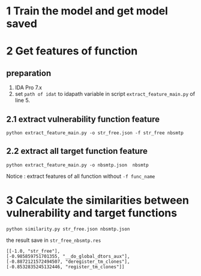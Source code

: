 
# 1 Train the model and get model saved

# 2 Get features of function

## preparation

1. IDA Pro 7.x
2. set `path of idat` to idapath variable in script `extract_feature_main.py` of line 5.

## 2.1 extract vulnerability function feature
`python extract_feature_main.py -o str_free.json -f str_free nbsmtp`

## 2.2 extract all target function feature
`python extract_feature_main.py -o nbsmtp.json  nbsmtp`

Notice : extract features of all function without `-f func_name` 

# 3 Calculate the similarities between vulnerability and target functions

`python similarity.py str_free.json nbsmtp.json`

the result save in `str_free_nbsmtp.res`

```angular2
[[-1.0, "str_free"], 
[-0.985859751701355, "__do_global_dtors_aux"], 
[-0.8872121572494507, "deregister_tm_clones"], 
[-0.8532835245132446, "register_tm_clones"]]
```